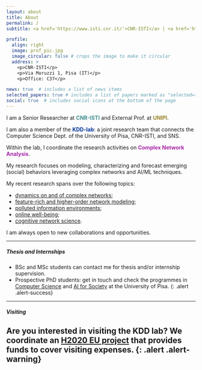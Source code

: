 ```yaml
---
layout: about
title: About
permalink: /
subtitle: <a href='https://www.isti.cnr.it/'>CNR-ISTI</a> | <a href='https://di.unipi.it/'>University of Pisa</a> | <a href='http://kdd.isti.cnr.it/'>KDD Lab</a>. 

profile:
  align: right
  image: prof_pic.jpg
  image_circular: false # crops the image to make it circular
  address: >
    <p>CNR-ISTI</p>
    <p>Via Moruzzi 1, Pisa (IT)</p>
    <p>Office: C37</p>

news: true  # includes a list of news items
selected_papers: true # includes a list of papers marked as "selected={true}"
social: true  # includes social icons at the bottom of the page
---
```


I am a Senior Researcher at <span style="color:#408e8f"><b>CNR-ISTI</b></span> and External Prof. at <span style="color:#9a852e"><b>UNIPI</b></span>.

I am also a member of the <span style="color:#00369f"><b>KDD-lab</b></span>: a joint research team that connects the Computer Science Dept. of the University of Pisa, CNR-ISTI, and SNS.

Within the lab, I coordinate the research activities on <span style="color:#a624a6"><b>Complex Network Analysis</b></span>.

My research focuses on modeling, characterizing and forecast emerging (social) behaviors leveraging complex networks and AI/ML techniques.

My recent research spans over the following topics:
- <a href="projects/project-dynamics/">dynamics on and of complex networks</a>;
- <a href="projects/project-netmod/">feature-rich and higher-order network modeling</a>;
- <a href="projects/project-pie/">polluted information environments</a>;
- <a href="projects/project-sie/">online well-being</a>;
- <a href="projects/project-cognetsci/">cognitive network science</a>.

I am always open to new collaborations and opportunities.

---
##### Thesis and Internships
- BSc and MSc students can contact me for thesis and/or internship supervision. 
- Prospective PhD students: get in touch and check the programmes in [Computer Science](https://dottorato.unipi.it/index.php/en/component/k2/item/192.html) and [AI for Society](https://dottorato.unipi.it/index.php/en/component/k2/item/696.html) at the University of Pisa.
{: .alert .alert-success}
---
##### Visiting
Are you interested in visiting the KDD lab? 
We coordinate an [H2020 EU project](http://www.sobigdata.eu/access/transnational) that provides funds to cover visiting expenses.
{: .alert .alert-warning}
---